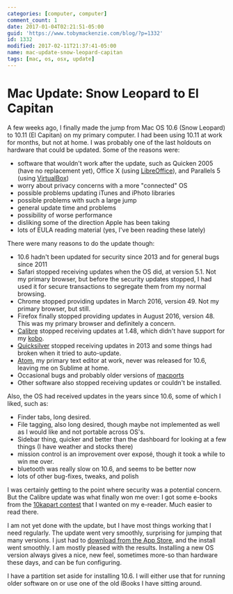 ```yaml
---
categories: [computer, computer]
comment_count: 1
date: 2017-01-04T02:21:51-05:00
guid: 'https://www.tobymackenzie.com/blog/?p=1332'
id: 1332
modified: 2017-02-11T21:37:41-05:00
name: mac-update-snow-leopard-capitan
tags: [mac, os, osx, update]
---
```


Mac Update: Snow Leopard to El Capitan
======================================

A few weeks ago, I finally made the jump from Mac OS 10.6 (Snow Leopard) to 10.11 (El Capitan) on my primary computer.  I had been using 10.11 at work for months, but not at home.  I was probably one of the last holdouts on hardware that could be updated.<!--more-->  Some of the reasons were:

- software that wouldn't work after the update, such as Quicken 2005 (have no replacement yet), Office X (using [LibreOffice](https://www.libreoffice.org/)), and Parallels 5 (using [VirtualBox](https://www.virtualbox.org/))
- worry about privacy concerns with a more "connected" OS
- possible problems updating iTunes and iPhoto libraries
- possible problems with such a large jump
- general update time and problems
- possibility of worse performance
- disliking some of the direction Apple has been taking
- lots of EULA reading material (yes, I've been reading these lately)

There were many reasons to do the update though:

- 10.6 hadn't been updated for security since 2013 and for general bugs since 2011
- Safari stopped receiving updates when the OS did, at version 5.1.  Not my primary browser, but before the security updates stopped, I had used it for secure transactions to segregate them from my normal browsing.
- Chrome stopped providing updates in March 2016, version 49.  Not my primary browser, but still.
- Firefox finally stopped providing updates in August 2016, version 48.  This was my primary browser and definitely a concern.
- [Calibre](https://www.calibre-ebook.com/) stopped receiving updates at 1.48, which didn't have support for my [kobo](https://us.kobobooks.com/products/kobo-aura-h2o).
- [Quicksilver](https://qsapp.com/) stopped receiving updates in 2013 and some things had broken when it tried to auto-update.
- [Atom](http://atom.io/), my primary text editor at work, never was released for 10.6, leaving me on Sublime at home.
- Occasional bugs and probably older versions of [macports](http://macports.org/)
- Other software also stopped receiving updates or couldn't be installed.

Also, the OS had received updates in the years since 10.6, some of which I liked, such as:

- Finder tabs, long desired.
- File tagging, also long desired, though maybe not implemented as well as I would like and not portable across OS's.
- Sidebar thing, quicker and better than the dashboard for looking at a few things (I have weather and stocks there)
- mission control is an improvement over exposé, though it took a while to win me over.
- bluetooth was really slow on 10.6, and seems to be better now
- lots of other bug-fixes, tweaks, and polish

I was certainly getting to the point where security was a potential concern.  But the Calibre update was what finally won me over:  I got some e-books from the [10kapart contest](http://a-k-apart.com/) that I wanted on my e-reader.  Much easier to read there.

I am not yet done with the update, but I have most things working that I need regularly.  The update went very smoothly, surprising for jumping that many versions.  I just had to [download from the App Store](https://support.apple.com/en-us/HT206886), and the install went smoothly.  I am mostly pleased with the results.  Installing a new OS version always gives a nice, new feel, sometimes more-so than hardware these days, and can be fun configuring.

I have a partition set aside for installing 10.6.  I will either use that for running older software on or use one of the old iBooks I have sitting around.
